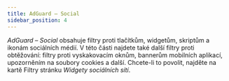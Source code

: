 ```yaml
---
title: AdGuard – Social
sidebar_position: 4
---
```


_AdGuard – Social_ obsahuje filtry proti tlačítkům, widgetům, skriptům a ikonám sociálních médií. V této části najdete také další filtry proti obtěžování: filtry proti vyskakovacím oknům, bannerům mobilních aplikací, upozorněním na soubory cookies a další. Chcete-li to povolit, najděte na kartě Filtry stránku _Widgety sociálních sítí_.
